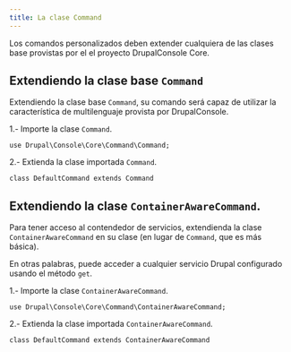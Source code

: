 ```yaml
---
title: La clase Command
---
```



Los comandos personalizados deben extender cualquiera de las clases base provistas por el el proyecto DrupalConsole Core.

## Extendiendo la clase base `Command`

Extendiendo la clase base `Command`, su comando será capaz de utilizar la característica de multilenguaje provista por DrupalConsole.

1.- Importe la clase `Command`.
```
use Drupal\Console\Core\Command\Command;
```

2.- Extienda la clase importada `Command`.
```
class DefaultCommand extends Command
```

## Extendiendo la clase `ContainerAwareCommand`.

Para tener acceso al contendedor de servicios, extendienda la clase `ContainerAwareCommand` en su clase (en lugar de `Command`, que es más básica).

En otras palabras, puede acceder a cualquier servicio Drupal configurado usando el método `get`.

1.- Importe la clase `ContainerAwareCommand`.
```
use Drupal\Console\Core\Command\ContainerAwareCommand;
```

2.- Extienda la clase importada `ContainerAwareCommand`.
```
class DefaultCommand extends ContainerAwareCommand
```
